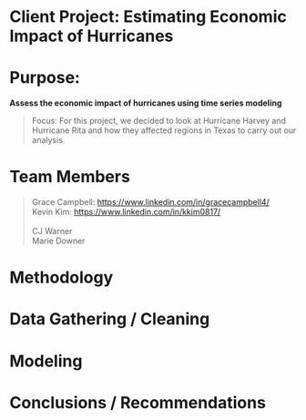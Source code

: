 # Client Project: Estimating Economic Impact of Hurricanes

# Purpose:

**Assess the economic impact of hurricanes using time series modeling**
>Focus:
For this project, we decided to look at Hurricane Harvey and Hurricane Rita and how they affected regions in Texas to carry out our analysis

# Team Members
>Grace Campbell: https://www.linkedin.com/in/gracecampbell4/  <br /> 
Kevin Kim: https://www.linkedin.com/in/kkim0817/  <br />  
CJ Warner <br />
Marie Downer 

# Methodology

# Data Gathering / Cleaning

# Modeling

# Conclusions / Recommendations


